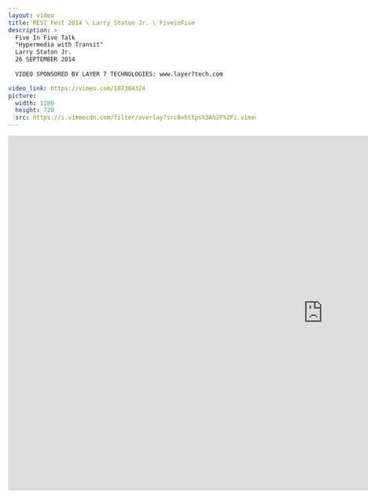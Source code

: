 ```yaml
---
layout: video
title: REST Fest 2014 \ Larry Staton Jr. \ FiveinFive
description: >
  Five In Five Talk
  "Hypermedia with Transit"
  Larry Staton Jr.
  26 SEPTEMBER 2014
  
  VIDEO SPONSORED BY LAYER 7 TECHNOLOGIES: www.layer7tech.com

video_link: https://vimeo.com/107304324
picture:
  width: 1280
  height: 720
  src: https://i.vimeocdn.com/filter/overlay?src0=https%3A%2F%2Fi.vimeocdn.com%2Fvideo%2F490679843_1280x720.jpg&src1=http%3A%2F%2Ff.vimeocdn.com%2Fp%2Fimages%2Fcrawler_play.png
---
```

<iframe src="https://player.vimeo.com/video/107304324?title=0&byline=0&portrait=0&badge=0&autopause=0&player_id=0" width="1280" height="720" frameborder="0" title="REST Fest 2014 \ Larry Staton Jr. \ FiveinFive" webkitallowfullscreen mozallowfullscreen allowfullscreen></iframe>
